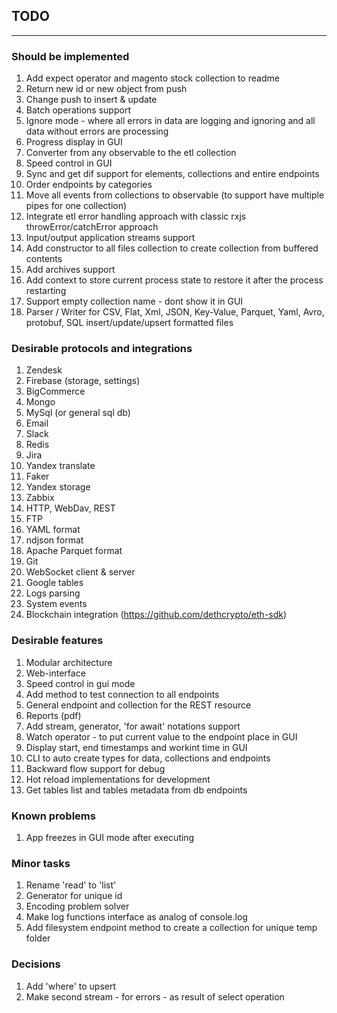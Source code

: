 ## TODO 

---

### Should be implemented
1. Add expect operator and magento stock collection to readme
1. Return new id or new object from push 
1. Change push to insert & update
1. Batch operations support
1. Ignore mode - where all errors in data are logging and ignoring and all data without errors are processing
1. Progress display in GUI
1. Converter from any observable to the etl collection
1. Speed control in GUI
1. Sync and get dif support for elements, collections and entire endpoints
1. Order endpoints by categories
1. Move all events from collections to observable (to support have multiple pipes for one collection)
1. Integrate etl error handling approach with classic rxjs throwError/catchError approach
1. Input/output application streams support
1. Add constructor to all files collection to create collection from buffered contents
1. Add archives support
1. Add context to store current process state to restore it after the process restarting
1. Support empty collection name - dont show it in GUI
1. Parser / Writer for CSV, Flat, Xml, JSON, Key-Value, Parquet, Yaml, Avro, protobuf, SQL insert/update/upsert formatted files

### Desirable protocols and integrations

1. Zendesk 
1. Firebase (storage, settings)
1. BigCommerce 
1. Mongo 
1. MySql (or general sql db) 
1. Email 
1. Slack
1. Redis 
1. Jira
1. Yandex translate 
1. Faker 
1. Yandex storage
1. Zabbix
1. HTTP, WebDav, REST
1. FTP
1. YAML format
1. ndjson format
1. Apache Parquet format
1. Git
1. WebSocket client & server
1. Google tables
1. Logs parsing
1. System events
1. Blockchain integration (https://github.com/dethcrypto/eth-sdk)

### Desirable features

1. Modular architecture
1. Web-interface
1. Speed control in gui mode
1. Add method to test connection to all endpoints
1. General endpoint and collection for the REST resource
1. Reports (pdf)
1. Add stream, generator, 'for await' notations support 
1. Watch operator - to put current value to the endpoint place in GUI
1. Display start, end timestamps and workint time in GUI 
1. CLI to auto create types for data, collections and endpoints
1. Backward flow support for debug
1. Hot reload implementations for development
1. Get tables list and tables metadata from db endpoints 


### Known problems

1. App freezes in GUI mode after executing

### Minor tasks
1. Rename 'read' to 'list'
1. Generator for unique id
1. Encoding problem solver
1. Make log functions interface as analog of console.log
1. Add filesystem endpoint method to create a collection for unique temp folder

### Decisions
1. Add 'where' to upsert
1. Make second stream - for errors - as result of select operation

